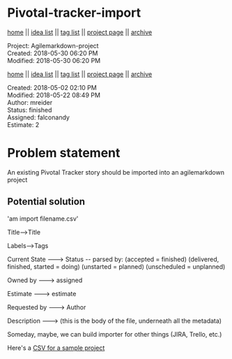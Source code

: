 # Pivotal-tracker-import

[home](../index.md) || [idea list](../ideas.md) || [tag list](../tags.md) || [project page](../agilemarkdown-project.md) || [archive](archive.md)

Project: Agilemarkdown-project  
Created: 2018-05-30 06:20 PM  
Modified: 2018-05-30 06:20 PM  

[home](../index.md) || [idea list](../ideas.md) || [tag list](../tags.md) || [project page](../agilemarkdown-project.md) || [archive](archive.md)

Created: 2018-05-02 02:10 PM  
Modified: 2018-05-22 08:49 PM  
Author: mreider  
Status: finished  
Assigned: falconandy  
Estimate: 2  

# Problem statement

An existing Pivotal Tracker story should be imported into an agilemarkdown project

## Potential solution

'am import filename.csv'

Title-->Title

Labels-->Tags

Current State ---> Status -- parsed by: (accepted = finished) (delivered, finished, started = doing) (unstarted = planned) (unscheduled = unplanned)

Owned by ---> assigned

Estimate ---> estimate

Requested by ---> Author

Description ---> (this is the body of the file, underneath all the metadata)

Someday, maybe, we can build importer for other things (JIRA, Trello, etc.)

Here's a [CSV for a sample project](https://docs.google.com/spreadsheets/d/1e4rmJksVa9mXTRYNAFuaJ7ICcHOilvGBiucnmDsSo8w/edit?usp=sharing)

